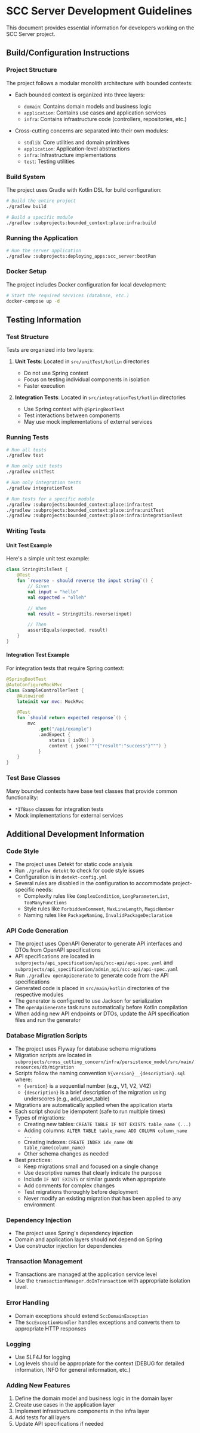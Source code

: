 # SCC Server Development Guidelines

This document provides essential information for developers working on the SCC Server project.

## Build/Configuration Instructions

### Project Structure

The project follows a modular monolith architecture with bounded contexts:

- Each bounded context is organized into three layers:
  - `domain`: Contains domain models and business logic
  - `application`: Contains use cases and application services
  - `infra`: Contains infrastructure code (controllers, repositories, etc.)

- Cross-cutting concerns are separated into their own modules:
  - `stdlib`: Core utilities and domain primitives
  - `application`: Application-level abstractions
  - `infra`: Infrastructure implementations
  - `test`: Testing utilities

### Build System

The project uses Gradle with Kotlin DSL for build configuration:

```bash
# Build the entire project
./gradlew build

# Build a specific module
./gradlew :subprojects:bounded_context:place:infra:build
```

### Running the Application

```bash
# Run the server application
./gradlew :subprojects:deploying_apps:scc_server:bootRun
```

### Docker Setup

The project includes Docker configuration for local development:

```bash
# Start the required services (database, etc.)
docker-compose up -d
```

## Testing Information

### Test Structure

Tests are organized into two layers:

1. **Unit Tests**: Located in `src/unitTest/kotlin` directories
   - Do not use Spring context
   - Focus on testing individual components in isolation
   - Faster execution

2. **Integration Tests**: Located in `src/integrationTest/kotlin` directories
   - Use Spring context with `@SpringBootTest`
   - Test interactions between components
   - May use mock implementations of external services

### Running Tests

```bash
# Run all tests
./gradlew test

# Run only unit tests
./gradlew unitTest

# Run only integration tests
./gradlew integrationTest

# Run tests for a specific module
./gradlew :subprojects:bounded_context:place:infra:test
./gradlew :subprojects:bounded_context:place:infra:unitTest
./gradlew :subprojects:bounded_context:place:infra:integrationTest
```

### Writing Tests

#### Unit Test Example

Here's a simple unit test example:

```kotlin
class StringUtilsTest {
    @Test
    fun `reverse - should reverse the input string`() {
        // Given
        val input = "hello"
        val expected = "olleh"

        // When
        val result = StringUtils.reverse(input)

        // Then
        assertEquals(expected, result)
    }
}
```

#### Integration Test Example

For integration tests that require Spring context:

```kotlin
@SpringBootTest
@AutoConfigureMockMvc
class ExampleControllerTest {
    @Autowired
    lateinit var mvc: MockMvc

    @Test
    fun `should return expected response`() {
        mvc
            .get("/api/example")
            .andExpect {
                status { isOk() }
                content { json("""{"result":"success"}""") }
            }
    }
}
```

### Test Base Classes

Many bounded contexts have base test classes that provide common functionality:

- `*ITBase` classes for integration tests
- Mock implementations for external services

## Additional Development Information

### Code Style

- The project uses Detekt for static code analysis
- Run `./gradlew detekt` to check for code style issues
- Configuration is in `detekt-config.yml`
- Several rules are disabled in the configuration to accommodate project-specific needs:
  - Complexity rules like `ComplexCondition`, `LongParameterList`, `TooManyFunctions`
  - Style rules like `ForbiddenComment`, `MaxLineLength`, `MagicNumber`
  - Naming rules like `PackageNaming`, `InvalidPackageDeclaration`

### API Code Generation

- The project uses OpenAPI Generator to generate API interfaces and DTOs from OpenAPI specifications
- API specifications are located in `subprojects/api_specification/api/scc-api/api-spec.yaml` and `subprojects/api_specification/admin_api/scc-api/api-spec.yaml`
- Run `./gradlew openApiGenerate` to generate code from the API specifications
- Generated code is placed in `src/main/kotlin` directories of the respective modules
- The generator is configured to use Jackson for serialization
- The `openApiGenerate` task runs automatically before Kotlin compilation
- When adding new API endpoints or DTOs, update the API specification files and run the generator

### Database Migration Scripts

- The project uses Flyway for database schema migrations
- Migration scripts are located in `subprojects/cross_cutting_concern/infra/persistence_model/src/main/resources/db/migration`
- Scripts follow the naming convention `V{version}__{description}.sql` where:
  - `{version}` is a sequential number (e.g., V1, V2, V42)
  - `{description}` is a brief description of the migration using underscores (e.g., add_user_table)
- Migrations are automatically applied when the application starts
- Each script should be idempotent (safe to run multiple times)
- Types of migrations:
  - Creating new tables: `CREATE TABLE IF NOT EXISTS table_name (...)`
  - Adding columns: `ALTER TABLE table_name ADD COLUMN column_name ...`
  - Creating indexes: `CREATE INDEX idx_name ON table_name(column_name)`
  - Other schema changes as needed
- Best practices:
  - Keep migrations small and focused on a single change
  - Use descriptive names that clearly indicate the purpose
  - Include `IF NOT EXISTS` or similar guards when appropriate
  - Add comments for complex changes
  - Test migrations thoroughly before deployment
  - Never modify an existing migration that has been applied to any environment

### Dependency Injection

- The project uses Spring's dependency injection
- Domain and application layers should not depend on Spring
- Use constructor injection for dependencies

### Transaction Management

- Transactions are managed at the application service level
- Use the `transactionManager.doInTransaction` with appropriate isolation level.

### Error Handling

- Domain exceptions should extend `SccDomainException`
- The `SccExceptionHandler` handles exceptions and converts them to appropriate HTTP responses

### Logging

- Use SLF4J for logging
- Log levels should be appropriate for the context (DEBUG for detailed information, INFO for general information, etc.)

### Adding New Features

1. Define the domain model and business logic in the domain layer
2. Create use cases in the application layer
3. Implement infrastructure components in the infra layer
4. Add tests for all layers
5. Update API specifications if needed

